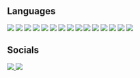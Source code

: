 <h2>Languages</h2>
<div align="left">
  <img src="https://img.shields.io/badge/Rust-e13714?style=for-the-badge&logo=rust&logoColor=white"/>
  <img src="https://img.shields.io/badge/C-03599c?style=for-the-badge&logo=c&logoColor=white"/>
  <img src="https://img.shields.io/badge/C++-004482?style=for-the-badge&logo=cplusplus&logoColor=white"/>
  <img src="https://img.shields.io/badge/C%23-68217a?style=for-the-badge"/>
  <img src="https://img.shields.io/badge/Assembly-3056bf?style=for-the-badge"/>
  <img src="https://img.shields.io/badge/Java-bd2c2e?style=for-the-badge"/>
  <img src="https://img.shields.io/badge/Javascript-555555?style=for-the-badge&logo=javascript&logoColor=f0db4f"/>
  <img src="https://img.shields.io/badge/Typescript-007acc?style=for-the-badge&logo=typescript&logoColor=white"/>
  <img src="https://img.shields.io/badge/Node-57a645?style=for-the-badge&logo=nodedotjs&logoColor=white"/>
  <img src="https://img.shields.io/badge/Php-777bb3?style=for-the-badge&logo=php&logoColor=white"/>
  <img src="https://img.shields.io/badge/Python-3776ab?style=for-the-badge&logo=python&logoColor=white"/>
  <img src="https://img.shields.io/badge/Html-e34f26?style=for-the-badge&logo=html5&logoColor=white"/>
  <img src="https://img.shields.io/badge/Css-663399?style=for-the-badge&logo=css&logoColor=white"/>
  <img src="https://img.shields.io/badge/Lua-000080?style=for-the-badge&logo=lua&logoColor=white"/>
  <img src="https://img.shields.io/badge/Perl-00709d?style=for-the-badge&logo=perl&logoColor=white"/>
</div>

<h2>Socials</h2>
<div align="left">
  <a href="https://discord.com/users/1290478829168623616">
    <img src="https://img.shields.io/badge/Discord-5865f2?style=for-the-badge&logo=discord&logoColor=white"/>
  </a>
  <a href="https://t.me/t0rnly">
    <img src="https://img.shields.io/badge/Telegram-229ED9?style=for-the-badge&logo=telegram&logoColor=white"/>
  </a>
</div>
